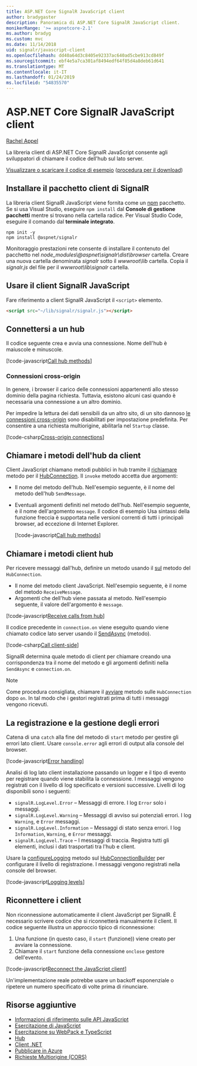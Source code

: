 ```yaml
---
title: ASP.NET Core SignalR JavaScript client
author: bradygaster
description: Panoramica di ASP.NET Core SignalR JavaScript client.
monikerRange: '>= aspnetcore-2.1'
ms.author: bradyg
ms.custom: mvc
ms.date: 11/14/2018
uid: signalr/javascript-client
ms.openlocfilehash: dd40a64d3c8405e92337ac640ad5cbe913cd849f
ms.sourcegitcommit: ebf4e5a7ca301af8494edf64f85d4a8deb61d641
ms.translationtype: MT
ms.contentlocale: it-IT
ms.lasthandoff: 01/24/2019
ms.locfileid: "54835570"
---
```

# <a name="aspnet-core-signalr-javascript-client"></a>ASP.NET Core SignalR JavaScript client

[Rachel Appel](http://twitter.com/rachelappel)

La libreria client di ASP.NET Core SignalR JavaScript consente agli sviluppatori di chiamare il codice dell'hub sul lato server.

[Visualizzare o scaricare il codice di esempio](https://github.com/aspnet/Docs/tree/live/aspnetcore/signalr/javascript-client/sample) ([procedura per il download](xref:index#how-to-download-a-sample))

## <a name="install-the-signalr-client-package"></a>Installare il pacchetto client di SignalR

La libreria client SignalR JavaScript viene fornita come un [npm](https://www.npmjs.com/) pacchetto. Se si usa Visual Studio, eseguire `npm install` dal **Console di gestione pacchetti** mentre si trovano nella cartella radice. Per Visual Studio Code, eseguire il comando dal **terminale integrato**.

  ```console
  npm init -y
  npm install @aspnet/signalr
  ```

Monitoraggio prestazioni rete consente di installare il contenuto del pacchetto nel *node_modules\\@aspnet\signalr\dist\browser* cartella. Creare una nuova cartella denominata *signalr* sotto il *wwwroot\\lib* cartella. Copia il *signalr.js* del file per il *wwwroot\lib\signalr* cartella.

## <a name="use-the-signalr-javascript-client"></a>Usare il client SignalR JavaScript

Fare riferimento a client SignalR JavaScript il `<script>` elemento.

```html
<script src="~/lib/signalr/signalr.js"></script>
```

## <a name="connect-to-a-hub"></a>Connettersi a un hub

Il codice seguente crea e avvia una connessione. Nome dell'hub è maiuscole e minuscole.

[!code-javascript[Call hub methods](javascript-client/sample/wwwroot/js/chat.js?range=9-12)]

### <a name="cross-origin-connections"></a>Connessioni cross-origin

In genere, i browser il carico delle connessioni appartenenti allo stesso dominio della pagina richiesta. Tuttavia, esistono alcuni casi quando è necessaria una connessione a un altro dominio.

Per impedire la lettura dei dati sensibili da un altro sito, di un sito dannoso [le connessioni cross-origin](xref:security/cors) sono disabilitati per impostazione predefinita. Per consentire a una richiesta multiorigine, abilitarla nel `Startup` classe.

[!code-csharp[Cross-origin connections](javascript-client/sample/Startup.cs?highlight=29-35,56)]

## <a name="call-hub-methods-from-client"></a>Chiamare i metodi dell'hub da client

Client JavaScript chiamano metodi pubblici in hub tramite il [richiamare](/javascript/api/%40aspnet/signalr/hubconnection#invoke) metodo per il [HubConnection](/javascript/api/%40aspnet/signalr/hubconnection). Il `invoke` metodo accetta due argomenti:

* Il nome del metodo dell'hub. Nell'esempio seguente, è il nome del metodo dell'hub `SendMessage`.
* Eventuali argomenti definiti nel metodo dell'hub. Nell'esempio seguente, è il nome dell'argomento `message`. Il codice di esempio Usa sintassi della funzione freccia è supportata nelle versioni correnti di tutti i principali browser, ad eccezione di Internet Explorer.

  [!code-javascript[Call hub methods](javascript-client/sample/wwwroot/js/chat.js?range=24)]

## <a name="call-client-methods-from-hub"></a>Chiamare i metodi client hub

Per ricevere messaggi dall'hub, definire un metodo usando il [sul](/javascript/api/%40aspnet/signalr/hubconnection#on) metodo del `HubConnection`.

* Il nome del metodo client JavaScript. Nell'esempio seguente, è il nome del metodo `ReceiveMessage`.
* Argomenti che dell'hub viene passata al metodo. Nell'esempio seguente, il valore dell'argomento è `message`.

[!code-javascript[Receive calls from hub](javascript-client/sample/wwwroot/js/chat.js?range=14-19)]

Il codice precedente in `connection.on` viene eseguito quando viene chiamato codice lato server usando il [SendAsync](/dotnet/api/microsoft.aspnetcore.signalr.clientproxyextensions.sendasync) (metodo).

[!code-csharp[Call client-side](javascript-client/sample/hubs/chathub.cs?range=8-11)]

SignalR determina quale metodo di client per chiamare creando una corrispondenza tra il nome del metodo e gli argomenti definiti nella `SendAsync` e `connection.on`.

> [!NOTE]
> Come procedura consigliata, chiamare il [avviare](/javascript/api/%40aspnet/signalr/hubconnection#start) metodo sulle `HubConnection` dopo `on`. In tal modo che i gestori registrati prima di tutti i messaggi vengono ricevuti.

## <a name="error-handling-and-logging"></a>La registrazione e la gestione degli errori

Catena di una `catch` alla fine del metodo di `start` metodo per gestire gli errori lato client. Usare `console.error` agli errori di output alla console del browser.

[!code-javascript[Error handling](javascript-client/sample/wwwroot/js/chat.js?range=43-45)]

Analisi di log lato client installazione passando un logger e il tipo di evento per registrare quando viene stabilita la connessione. I messaggi vengono registrati con il livello di log specificato e versioni successive. Livelli di log disponibili sono i seguenti:

* `signalR.LogLevel.Error` &ndash; Messaggi di errore. I log `Error` solo i messaggi.
* `signalR.LogLevel.Warning` &ndash; Messaggi di avviso sui potenziali errori. I log `Warning`, e `Error` messaggi.
* `signalR.LogLevel.Information` &ndash; Messaggi di stato senza errori. I log `Information`, `Warning`, e `Error` messaggi.
* `signalR.LogLevel.Trace` &ndash; I messaggi di traccia. Registra tutti gli elementi, inclusi i dati trasportati tra l'hub e client.

Usare la [configureLogging](/javascript/api/%40aspnet/signalr/hubconnectionbuilder#configurelogging) metodo sul [HubConnectionBuilder](/javascript/api/%40aspnet/signalr/hubconnectionbuilder) per configurare il livello di registrazione. I messaggi vengono registrati nella console del browser.

[!code-javascript[Logging levels](javascript-client/sample/wwwroot/js/chat.js?range=9-12)]

## <a name="reconnect-clients"></a>Riconnettere i client

Non riconnessione automaticamente il client JavaScript per SignalR. È necessario scrivere codice che si riconnetterà manualmente il client. Il codice seguente illustra un approccio tipico di riconnessione:

1. Una funzione (in questo caso, il `start` (funzione)) viene creato per avviare la connessione.
1. Chiamare il `start` funzione della connessione `onclose` gestore dell'evento.

[!code-javascript[Reconnect the JavaScript client](javascript-client/sample/wwwroot/js/chat.js?range=28-40)]

Un'implementazione reale potrebbe usare un backoff esponenziale o ripetere un numero specificato di volte prima di rinunciare. 

## <a name="additional-resources"></a>Risorse aggiuntive

* [Informazioni di riferimento sulle API JavaScript](/javascript/api/?view=signalr-js-latest)
* [Esercitazione di JavaScript](xref:tutorials/signalr)
* [Esercitazione su WebPack e TypeScript](xref:tutorials/signalr-typescript-webpack)
* [Hub](xref:signalr/hubs)
* [Client .NET](xref:signalr/dotnet-client)
* [Pubblicare in Azure](xref:signalr/publish-to-azure-web-app)
* [Richieste Multiorigine (CORS)](xref:security/cors)
